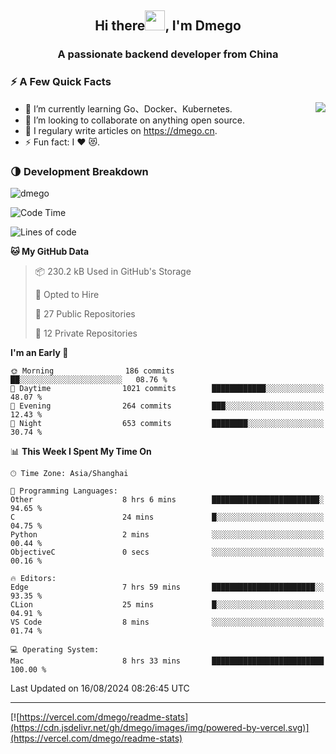 <h2 align="center">Hi there<img src="https://cdn.jsdelivr.net/gh/dmego/images/img/Hi.gif" height="32" />, I'm Dmego </h2>
<h3 align="center">A passionate backend developer from China</h3>

### ⚡️ A Few Quick Facts

<img align="right" src="https://readme-stats-dmego.vercel.app/api?username=dmego&show_icons=true&icon_color=1573B3&hide_title=true&text_color=718096&bg_color=00000000&hide_border=true"/>

<ul>
    <li> 🌱 I’m currently learning Go、Docker、Kubernetes.</li>
    <li> 👯 I’m looking to collaborate on anything open source.</li>
    <li> 📝 I regulary write articles on <a href="https://dmego.cn">https://dmego.cn</a>.</li>
    <li> ⚡ Fun fact: I ❤️ 😻.</li>
</ul>

### 🌗 Development Breakdown

<img src="https://komarev.com/ghpvc/?username=dmego" alt="dmego" />

<!--START_SECTION:waka-->
![Code Time](http://img.shields.io/badge/Code%20Time-2%2C888%20hrs%2051%20mins-blue)

![Lines of code](https://img.shields.io/badge/From%20Hello%20World%20I%27ve%20Written-688.3%20thousand%20lines%20of%20code-blue)

**🐱 My GitHub Data** 

> 📦 230.2 kB Used in GitHub's Storage 
 > 
> 💼 Opted to Hire
 > 
> 📜 27 Public Repositories 
 > 
> 🔑 12 Private Repositories 
 > 
**I'm an Early 🐤** 

```text
🌞 Morning                186 commits         ██░░░░░░░░░░░░░░░░░░░░░░░   08.76 % 
🌆 Daytime                1021 commits        ████████████░░░░░░░░░░░░░   48.07 % 
🌃 Evening                264 commits         ███░░░░░░░░░░░░░░░░░░░░░░   12.43 % 
🌙 Night                  653 commits         ████████░░░░░░░░░░░░░░░░░   30.74 % 
```


📊 **This Week I Spent My Time On** 

```text
🕑︎ Time Zone: Asia/Shanghai

💬 Programming Languages: 
Other                    8 hrs 6 mins        ████████████████████████░   94.65 % 
C                        24 mins             █░░░░░░░░░░░░░░░░░░░░░░░░   04.75 % 
Python                   2 mins              ░░░░░░░░░░░░░░░░░░░░░░░░░   00.44 % 
ObjectiveC               0 secs              ░░░░░░░░░░░░░░░░░░░░░░░░░   00.16 % 

🔥 Editors: 
Edge                     7 hrs 59 mins       ███████████████████████░░   93.35 % 
CLion                    25 mins             █░░░░░░░░░░░░░░░░░░░░░░░░   04.91 % 
VS Code                  8 mins              ░░░░░░░░░░░░░░░░░░░░░░░░░   01.74 % 

💻 Operating System: 
Mac                      8 hrs 33 mins       █████████████████████████   100.00 % 
```


 Last Updated on 16/08/2024 08:26:45 UTC
<!--END_SECTION:waka-->

---

[![https://vercel.com/dmego/readme-stats](https://cdn.jsdelivr.net/gh/dmego/images/img/powered-by-vercel.svg)](https://vercel.com/dmego/readme-stats)

